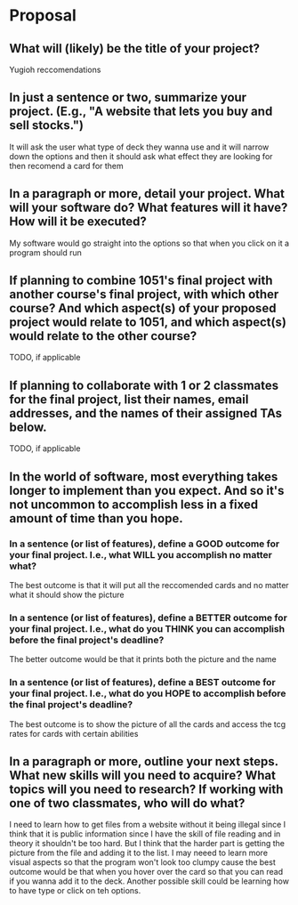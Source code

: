 # Proposal

## What will (likely) be the title of your project?

Yugioh reccomendations 

## In just a sentence or two, summarize your project. (E.g., "A website that lets you buy and sell stocks.")

It will ask the user what type of deck they wanna use and it will narrow down the options and then it should ask what effect they are looking for then recomend a card for them 

## In a paragraph or more, detail your project. What will your software do? What features will it have? How will it be executed?

My software would go straight into the options so that when you click on it a program should run 

## If planning to combine 1051's final project with another course's final project, with which other course? And which aspect(s) of your proposed project would relate to 1051, and which aspect(s) would relate to the other course?

TODO, if applicable

## If planning to collaborate with 1 or 2 classmates for the final project, list their names, email addresses, and the names of their assigned TAs below.

TODO, if applicable

## In the world of software, most everything takes longer to implement than you expect. And so it's not uncommon to accomplish less in a fixed amount of time than you hope.

### In a sentence (or list of features), define a GOOD outcome for your final project. I.e., what WILL you accomplish no matter what?

The best outcome is that it will put all the reccomended cards and no matter what it should show the picture 

### In a sentence (or list of features), define a BETTER outcome for your final project. I.e., what do you THINK you can accomplish before the final project's deadline?

The better outcome would be that it prints both the picture and the name

### In a sentence (or list of features), define a BEST outcome for your final project. I.e., what do you HOPE to accomplish before the final project's deadline?

The best outcome is to show the picture of all the cards and access the tcg rates for cards with certain abilities 

## In a paragraph or more, outline your next steps. What new skills will you need to acquire? What topics will you need to research? If working with one of two classmates, who will do what?

I need to learn how to get files from a website without it being illegal since I think that it is public information since I have the skill of file reading and in theory it shouldn't be too hard. But I think that the harder part is getting the picture from the file and adding it to the list. I may neeed to learn more visual aspects so that the program won't look too clumpy cause the best outcome would be that when you hover over the card so that you can read if you wanna add it to the deck. Another possible skill could be learning how to have type or click on teh options.
